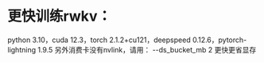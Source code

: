 # 更快训练rwkv：
python 3.10，cuda 12.3，torch 2.1.2+cu121，deepspeed 0.12.6，pytorch-lightning 1.9.5
另外消费卡没有nvlink，请用： --ds_bucket_mb 2 更快更省显存